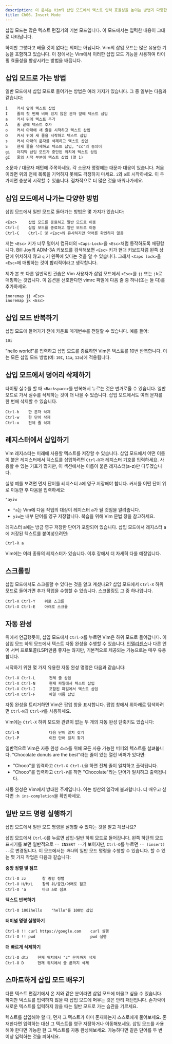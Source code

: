 ```yaml
---
description: 이 문서는 Vim의 삽입 모드에서 텍스트 입력 효율성을 높이는 방법과 다양한 삽입 모드 진입 방법을 설명합니다.
title: Ch06. Insert Mode
---
```


삽입 모드는 많은 텍스트 편집기의 기본 모드입니다. 이 모드에서는 입력한 내용이 그대로 나타납니다.

하지만 그렇다고 배울 것이 없다는 의미는 아닙니다. Vim의 삽입 모드는 많은 유용한 기능을 포함하고 있습니다. 이 장에서는 Vim에서 이러한 삽입 모드 기능을 사용하여 타이핑 효율성을 향상시키는 방법을 배웁니다.

## 삽입 모드로 가는 방법

일반 모드에서 삽입 모드로 들어가는 방법은 여러 가지가 있습니다. 그 중 일부는 다음과 같습니다:

```shell
i    커서 앞에 텍스트 삽입
I    줄의 첫 번째 비어 있지 않은 문자 앞에 텍스트 삽입
a    커서 뒤에 텍스트 추가
A    줄 끝에 텍스트 추가
o    커서 아래에 새 줄을 시작하고 텍스트 삽입
O    커서 위에 새 줄을 시작하고 텍스트 삽입
s    커서 아래의 문자를 삭제하고 텍스트 삽입
S    현재 줄을 삭제하고 텍스트 삽입, "cc"의 동의어
gi   마지막 삽입 모드가 중단된 위치에 텍스트 삽입
gI   줄의 시작 부분에 텍스트 삽입 (열 1)
```

소문자 / 대문자 패턴에 주목하세요. 각 소문자 명령에는 대문자 대응이 있습니다. 처음이라면 위의 전체 목록을 기억하지 못해도 걱정하지 마세요. `i`와 `o`로 시작하세요. 이 두 가지면 충분히 시작할 수 있습니다. 점차적으로 더 많은 것을 배워나가세요.

## 삽입 모드에서 나가는 다양한 방법

삽입 모드에서 일반 모드로 돌아가는 방법은 몇 가지가 있습니다:

```shell
<Esc>     삽입 모드를 종료하고 일반 모드로 이동
Ctrl-[    삽입 모드를 종료하고 일반 모드로 이동
Ctrl-C    Ctrl-[ 및 <Esc>와 유사하지만 약어를 확인하지 않음
```

저는 `<Esc>` 키가 너무 멀어서 컴퓨터의 `<Caps-Lock>`을 `<Esc>`처럼 동작하도록 매핑합니다. Bill Joy의 ADM-3A 키보드를 검색해보면 `<Esc>` 키가 현대 키보드처럼 왼쪽 상단에 위치하지 않고 `q` 키 왼쪽에 있다는 것을 알 수 있습니다. 그래서 `<Caps lock>`을 `<Esc>`에 매핑하는 것이 합리적이라고 생각합니다.

제가 본 또 다른 일반적인 관습은 Vim 사용자가 삽입 모드에서 `<Esc>`를 `jj` 또는 `jk`로 매핑하는 것입니다. 이 옵션을 선호한다면 vimrc 파일에 다음 줄 중 하나(또는 둘 다)를 추가하세요.

```shell
inoremap jj <Esc>
inoremap jk <Esc>
```

## 삽입 모드 반복하기

삽입 모드에 들어가기 전에 카운트 매개변수를 전달할 수 있습니다. 예를 들어:

```shell
10i
```

"hello world!"를 입력하고 삽입 모드를 종료하면 Vim은 텍스트를 10번 반복합니다. 이는 모든 삽입 모드 방법(예: `10I`, `11a`, `12o`)에 적용됩니다.

## 삽입 모드에서 덩어리 삭제하기

타이핑 실수를 할 때 `<Backspace>`를 반복해서 누르는 것은 번거로울 수 있습니다. 일반 모드로 가서 실수를 삭제하는 것이 더 나을 수 있습니다. 삽입 모드에서도 여러 문자를 한 번에 삭제할 수 있습니다.

```shell
Ctrl-h    한 문자 삭제
Ctrl-w    한 단어 삭제
Ctrl-u    전체 줄 삭제
```

## 레지스터에서 삽입하기

Vim 레지스터는 미래에 사용할 텍스트를 저장할 수 있습니다. 삽입 모드에서 어떤 이름이 붙은 레지스터에서 텍스트를 삽입하려면 `Ctrl-R`과 레지스터 기호를 입력하세요. 사용할 수 있는 기호가 많지만, 이 섹션에서는 이름이 붙은 레지스터(a-z)만 다루겠습니다.

실행 예를 보려면 먼저 단어를 레지스터 a에 영구 저장해야 합니다. 커서를 어떤 단어 위로 이동한 후 다음을 입력하세요:

```shell
"ayiw
```

- `"a`는 Vim에 다음 작업의 대상이 레지스터 a가 될 것임을 알려줍니다.
- `yiw`는 내부 단어를 영구 저장합니다. 복습을 위해 Vim 문법 장을 참고하세요.

레지스터 a에는 방금 영구 저장한 단어가 포함되어 있습니다. 삽입 모드에서 레지스터 a에 저장된 텍스트를 붙여넣으려면:

```shell
Ctrl-R a
```

Vim에는 여러 종류의 레지스터가 있습니다. 이후 장에서 더 자세히 다룰 예정입니다.

## 스크롤링

삽입 모드에서도 스크롤할 수 있다는 것을 알고 계셨나요? 삽입 모드에서 `Ctrl-X` 하위 모드로 들어가면 추가 작업을 수행할 수 있습니다. 스크롤링도 그 중 하나입니다.

```shell
Ctrl-X Ctrl-Y    위로 스크롤
Ctrl-X Ctrl-E    아래로 스크롤
```

## 자동 완성

위에서 언급했듯이, 삽입 모드에서 `Ctrl-X`를 누르면 Vim은 하위 모드로 들어갑니다. 이 삽입 모드 하위 모드에서 텍스트 자동 완성을 수행할 수 있습니다. [인텔리센스](https://code.visualstudio.com/docs/editor/intellisense)나 다른 언어 서버 프로토콜(LSP)만큼 좋지는 않지만, 기본적으로 제공되는 기능으로는 매우 유용합니다.

시작하기 위한 몇 가지 유용한 자동 완성 명령은 다음과 같습니다:

```shell
Ctrl-X Ctrl-L	   전체 줄 삽입
Ctrl-X Ctrl-N	   현재 파일에서 텍스트 삽입
Ctrl-X Ctrl-I	   포함된 파일에서 텍스트 삽입
Ctrl-X Ctrl-F	   파일 이름 삽입
```

자동 완성을 트리거하면 Vim은 팝업 창을 표시합니다. 팝업 창에서 위아래로 탐색하려면 `Ctrl-N`과 `Ctrl-P`를 사용하세요.

Vim에는 `Ctrl-X` 하위 모드와 관련이 없는 두 개의 자동 완성 단축키도 있습니다:

```shell
Ctrl-N             다음 단어 일치 찾기
Ctrl-P             이전 단어 일치 찾기
```

일반적으로 Vim은 자동 완성 소스를 위해 모든 사용 가능한 버퍼의 텍스트를 살펴봅니다. "Chocolate donuts are the best"라는 줄이 있는 열린 버퍼가 있다면:
- "Choco"를 입력하고 `Ctrl-X Ctrl-L`을 하면 전체 줄이 일치하고 출력됩니다.
- "Choco"를 입력하고 `Ctrl-P`를 하면 "Chocolate"라는 단어가 일치하고 출력됩니다.

자동 완성은 Vim에서 방대한 주제입니다. 이는 빙산의 일각에 불과합니다. 더 배우고 싶다면 `:h ins-completion`을 확인하세요.

## 일반 모드 명령 실행하기

삽입 모드에서 일반 모드 명령을 실행할 수 있다는 것을 알고 계셨나요?

삽입 모드에서 `Ctrl-O`를 누르면 삽입-일반 하위 모드로 들어갑니다. 왼쪽 하단의 모드 표시기를 보면 일반적으로 `-- INSERT --`가 보이지만, `Ctrl-O`를 누르면 `-- (insert) --`로 변경됩니다. 이 모드에서는 *하나*의 일반 모드 명령을 수행할 수 있습니다. 할 수 있는 몇 가지 작업은 다음과 같습니다:

**중앙 정렬 및 점프**

```shell
Ctrl-O zz       창 중앙 정렬
Ctrl-O H/M/L    창의 위/중간/아래로 점프
Ctrl-O 'a       마크 a로 점프
```

**텍스트 반복하기**

```shell
Ctrl-O 100ihello    "hello"를 100번 삽입
```

**터미널 명령 실행하기**

```shell
Ctrl-O !! curl https://google.com    curl 실행
Ctrl-O !! pwd                        pwd 실행
```

**더 빠르게 삭제하기**

```shell
Ctrl-O dtz    현재 위치에서 "z" 문자까지 삭제
Ctrl-O D      현재 위치에서 줄 끝까지 삭제
```

## 스마트하게 삽입 모드 배우기

다른 텍스트 편집기에서 온 저와 같은 분이라면 삽입 모드에 머물고 싶을 수 있습니다. 하지만 텍스트를 입력하지 않을 때 삽입 모드에 머무는 것은 안티 패턴입니다. 손가락이 새로운 텍스트를 입력하지 않을 때는 일반 모드로 가는 습관을 기르세요.

텍스트를 삽입해야 할 때, 먼저 그 텍스트가 이미 존재하는지 스스로에게 물어보세요. 존재한다면 입력하는 대신 그 텍스트를 영구 저장하거나 이동해보세요. 삽입 모드를 사용해야 한다면 가능한 한 그 텍스트를 자동 완성해보세요. 가능하다면 같은 단어를 두 번 이상 입력하는 것을 피하세요.